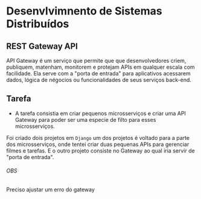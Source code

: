 # Desenvlvimnento de Sistemas Distribuídos
## REST Gateway API
API Gateway é um serviço que permite que que desenvolvedores criem, publiquem, matenham, monitorem e protejam APIs em qualquer escala com facilidade. Ela serve com a "porta de entrada" para aplicativos acessarem dados, lógica de négocios ou funcionalidades de seus serviços back-end.

## Tarefa
- A tarefa consistia em criar pequenos microsserviços e criar uma API Gateway para poder ser uma especie de filto para esses microsserviços.

Foi criado dois projetos em `Django` um dos projetos é voltado para a parte dos microsserviços, onde tentei criar duas pequenas APIs para gerenciar filmes e tarefas. E o outro projeto consiste no Gateway ao qual iria servir de "porta de entrada".

###### OBS
Preciso ajustar um erro do gateway
